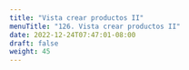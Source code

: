 ```yaml
---
title: "Vista crear productos II"
menuTitle: "126. Vista crear productos II"
date: 2022-12-24T07:47:01-08:00
draft: false
weight: 45
---
```

